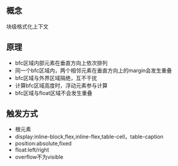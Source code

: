 ## 概念
块级格式化上下文
## 原理
* bfc区域内部元素在垂直方向上依次排列
* 同一个bfc区域内，两个相邻元素在垂直方向上的margin会发生重叠
* bfc区域与外界区域隔绝，互不干扰
* 计算bfc区域高度时，浮动元素参与计算
* bfc区域与float区域不会发生重叠
## 触发方式
* 根元素
* display:inline-block,flex,inline-flex,table-cell，table-caption
* position:absolute,fixed
* float:left/right
* overflow不为visible